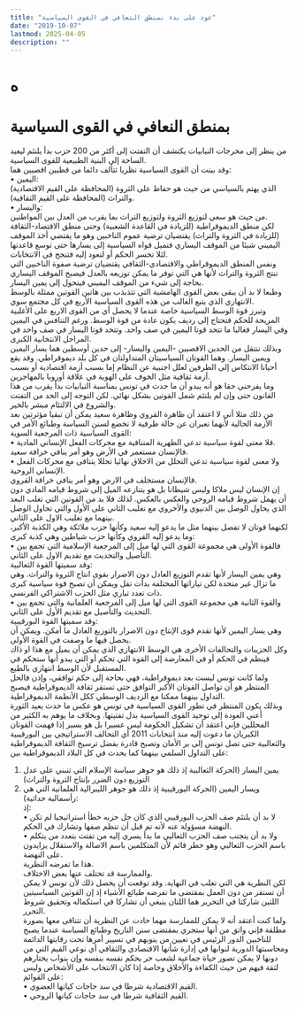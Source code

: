 ```yaml
---
title: "عود على بدء بمنطق التعافي في القوى السياسية"
date: "2019-10-07"
lastmod: 2025-04-05
description: ""
---
```

# **ه**

# **بمنطق النعافي في القوى السياسية**

من ينظر إلى مخرجات النيابيات يكتشف أن التفتت إلى أكثر من 200 حزب بدأ يلتئم ليعيد الساحة إلى البنية الطبيعية للقوى السياسية.  
وقد بينت أن القوى السياسية نظريا تتألف دائما من قطبين اقصيين هما:  
• اليمين:  
الذي يهتم بالسياسي من حيث هو حفاظ على الثروة (المحافظة على القيم الاقتصادية) والتراث (المحافظة على القيم الثقافية).  
• واليسار:  
من حيث هو سعي لتوزيع الثروة ولتوزيع التراث بما يقرب من العدل بين المواطنين.  
لكن منطق الديموقراطية (للزيادة في القاعدة الشعبية) وحتى منطق الاقتصاد-الثقافة (للزيادة في الثروة والتراث) يقتضيان ترضية عموم الناخبين وهو ما يقتضي أخذ الموقف اليميني شيئا من الموقف اليساري فتميل قواه السياسية إلى يسارها حتى توسع قاعدتها لئلا تخسر الحكم أو لتعود إليه فتنجح في الانتخابات.  
ونفس المنطق الديموقراطي والاقتصادي-الثقافي يقتضيان ترضية صفوة الناخبين التي تنتج الثروة والتراث لأنها هي التي توفر ما يمكن توزيعه بالعدل فيصبح الموقف اليساري بحاجة إلى شيء من الموقف اليميني فيتحول إلى يمين اليسار.  
وطبعا لا بد أن يبقى بعض القوى الهامشية التي تتذبذب بين هاتين القوتين ممثلة بالوسط الانتهازي الذي يتبع الغالب من هذه القوى السياسية الأربع في كل مجتمع سوي.  
وتبرز قوة الوسط السياسية خاصة عندما لا يحصل أي من القوى الاربع على الأغلبية المريحة للحكم فتحتاج إلى رديف يكون عادة من قوة الوسط. ورغم التنافس في اليمين وفي اليسار فغالبا ما تتحد قوتا اليمين في صف واحد. وتتحد قوتا اليسار في صف واحد في المراحل الانتخابية الكبرى.  
وبذلك ننتقل من الحدين الاقصيين -اليمين واليسار- إلى حدين أوسطين هما يسار اليمين ويمين اليسار. وهما القوتان السياسيتان المتداولتان في كل بلد ديموقراطي. وقد يقع أحيانا الانتكاس إلى الطرفين لعلل اجنبية عن النظام إما بسبب أزمة اقتصادية أو بسبب أزمة ثقافية مثل الخوف على الهوية في علاقة أوروبا بالمهاجرين.  
وما يفرحني حقا هو أنه يبدو أن ما حدث في تونس بمناسبة النيابيات بدأ يقرب من هذا القانون حتى وإن لم يلتئم شمل القوتين بشكل نهائي. لكن التوجه إلى الحد من التفتت والشروع في الالتئام مبشر بالخير.  
من ذلك مثلا أني لا اعتقد أن ظاهرة القروي وظاهرة سعيد يمكن أن تبقيا مؤثرتين بعد الأزمة الحالية لأنهما تعبران عن حالة ظرفية لا تخضع لسنن السياسة وطبائع الأمر في القوى السياسية ذات المرجعية السوية:  
• فلا معنى لقوة سياسية تدعي الطهرية المتنافية مع محركات الفعل الإنساني المادية.  
فالإنسان مستعمر في الأرض وهو أمر ينافي خرافة سعيد.  
• ولا معنى لقوة سياسية تدعي التحلل من الاخلاق نهائيا تحللا يتنافى مع محركات الفعل الإنساني الروحية.  
فالإنسان مستخلف في الارض وهو أمر ينافي خرافة القروي.  
إن الإنسان ليس ملاكا وليس شيطانا بل هو يتنازعه الميل إلى شروط قيامه المادي دون أن يهمل شروط قيامه الروحي والعكس بالعكس. لذلك فلا بد من القوتين التي تغلب البعد الذي يحاول الوصل بين الدنيوي والأخروي مع تغليب الثاني على الأول والتي تحاول الوصل بينهما مع تغليب الاول على الثاني.  
لكنهما قوتان لا تفصل بينهما مثل ما يدعو إليه سعيد وكأنها حزب ملائكة وهي الكذبة الأكبر، وما يدعو إليه القروي وكأنها حزب شياطين وهي كذبة كبرى:  
• فالقوة الأولى هي مجموعة القوى التي لها ميل إلى المرجعية الإسلامية التي تجمع بين التأصيل والتحديث مع تقديم الاول على الثاني.  
وقد سميتها القوة الثعالبية:  
وهي يمين اليسار لأنها تقدم التوزيع العادل دون الاضرار بقوى انتاج الثروة والتراث. وهي ما تزال غير متحدة لكن تياراتها المختلفة بدأت تقل ويمكن أن تصبح قوة سياسية كبرى ذات تعدد تياري مثل الحزب الاشتراكي الفرنسي.  
• والقوة الثانية هي مجموعة القوى التي لها ميل إلى المرجعية العلمانية والتي تجمع بين التحديث والتأصيل مع تقديم الأول على الثاني.  
وقد سميتها القوة البورقيبية:  
وهي يسار اليمين لأنها تقدم قوى الإنتاج دون الاضرار بالتوزيع العادل ما أمكن. ويمكن أن يحصل فيها ما وصفت في القوة الأولى.  
وكل الحزيبات والتحالفات الأخرى هي الوسط الانتهازي الذي يمكن أن يميل مع هذا او ذاك فينظم في الحكم أو في المعارضة إلى القوة التي تحكم أو التي يبدو أنها ستحكم في المستقبل لأن الوسط انتهازي بالطبع.  
ولما كانت تونس ليست بعد ديموقراطية، فهي بحاجة إلى حكم توافقي، وإذن فالحل المنتظر هو أن تواصل القوتان الأكبر التوافق حتى تستقر ثقافة الديموقراطية فيصبح التداول بينهما ممكنا مع الرديف الوسطي ككل الأنظمة الديموقراطية.  
وبذلك يكون المنتظر في تطور القوى السياسية في تونس هو عكس ما حدث بعيد الثورة أعني العودة إلى توحيد القوى السياسية بدل تفتيتها. وبخلاف ما يوهم به الكثير من المحللين فإني اعتقد أن تشكيل الحكومة ليس عسيرا بل هو يسير إذا فهمت القوتان الكبريان ما دعوت إليه منذ انتخابات 2011 أي التحالف الاستراتيجي بين البورقيبية والثعالبية حتى تصل تونس إلى بر الأمان وتصبح قادرة بفضل ترسيخ الثقافة الديموقراطية على التداول السلمي بينهما كما يحدث في كل البلاد الديموقراطية بين:  
1. يمين اليسار (الحركة الثعالبية إذ ذلك هو جوهر سياسة الإسلام التي تنبني على عدل التوزيع دون الضرر بإنتاج الثروة والتراث)  
2. ويسار اليمين (الحركة البورقيبية إذ ذلك هو جوهر الليبرالية العلمانية التي هي رأسمالية حداثية):  
إذ:  
• لا بد أن يلتئم صف الحزب البورقيبي الذي كان حل حزبه خطأ استراتيجيا لم تكن النهضة مسؤولة عنه لأنه تم قبل أن تنظم صفها وتشارك في الحكم.  
• ولا بد أن يتجنب صف الحزب الثعالبي ما بدأ يسري إليه من تفتت بتعدد من يتكلم باسم الحزب الثعالبي وهو خطر قائم لأن المتكلمين باسم الاصالة والاستقلال يزايدون على النهضة.  
هذا ما تفرضه النظرية.  
والممارسة قد تختلف عنها بعض الاختلاف.  
لكن النظرية هي التي تغلب في النهاية. وقد توقعت أن يحصل ذلك لأن تونس لا يمكن أن تستقر من دون العمل بمقتضى ما تفرضه طبائع الأشياء إذ إن القوتين السياسيتين اللتين شاركتا في التحرير هما اللتان ينبغي أن تشاركا في استكماله وتحقيق شروط التحرر.  
ولما كنت أعتقد أنه لا يمكن للممارسة مهما حادت عن النظرية أن تتنافى معها بصورة مطلقة فإني واثق من أنها ستجري بمقتضى سنن التاريخ وطبائع السياسة عندما يصبح للناخبين الدور الرئيس في تعيين من ينوبهم في تسيير أمرها تحت رقابتها الدائمة ومحاسبتها الدورية لنوابها في إدارة شأنها الاقتصادي والثقافي أي نوعي القيم التي من دونها لا يمكن تصور حياة جماعية لشعب حر يحكم نفسه بنفسه وإن بنواب يختارهم لثقة فيهم من حيث الكفاءة والأخلاق وخاصة إذا كان الانتخاب على الأشخاص وليس على القوائم:  
• القيم الاقتصادية شرطا في سد حاجات كيانها العضوي.  
• القيم الثقافية شرطا في سد حاجات كيانها الروحي.

###
